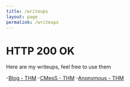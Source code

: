 ```yaml
---
title: /writeups
layout: page
permalink: /writeups
---
```


<h1 id="200">HTTP 200 OK</h1>

<p>Here are my writeups, feel free to use them</p>
-<a href="/writeups/Blog">Blog - THM</a>
-<a href="/writeups/CMesS">CMesS - THM</a>
-<a href="/writeups/Anonymous">Anonymous - THM</a>
